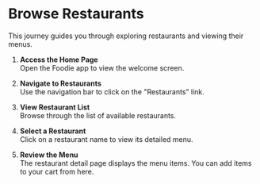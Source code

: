 # Browse Restaurants

This journey guides you through exploring restaurants and viewing their menus.

1. **Access the Home Page**  
   Open the Foodie app to view the welcome screen.

2. **Navigate to Restaurants**  
   Use the navigation bar to click on the "Restaurants" link.

3. **View Restaurant List**  
   Browse through the list of available restaurants.

4. **Select a Restaurant**  
   Click on a restaurant name to view its detailed menu.

5. **Review the Menu**  
   The restaurant detail page displays the menu items. You can add items to your cart from here.